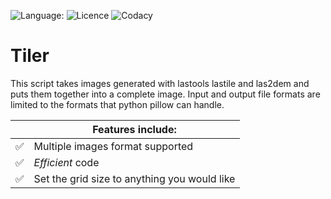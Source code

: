 ![Language:](https://img.shields.io/badge/Coded%20with-Python-blue?logo=python&style=for-the-badge&logoColor=white)
![Licence](https://img.shields.io/github/license/PEOL0/Forces?style=for-the-badge&logo=creativecommons&logoColor=white)
![Codacy](https://img.shields.io/codacy/grade/2397dfc209f441a19e84625fc73aca43?logo=codacy&style=for-the-badge)


# Tiler
This script takes images generated with lastools lastile and las2dem and puts them together into a complete image. Input and output file formats are limited to the formats that python pillow can handle.

|                    | Features include:                            |
|:------------------:|----------------------------------------------|
| :white_check_mark: | Multiple images format supported             |
| :white_check_mark: | *Efficient* code                             |
| :white_check_mark: | Set the grid size to anything you would like |
